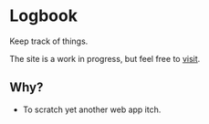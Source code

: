 # Logbook

Keep track of things.

The site is a work in progress, but feel free to [visit](http://logbook.mikejanger.net).

## Why?

- To scratch yet another web app itch.

